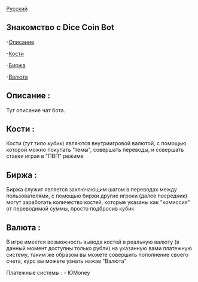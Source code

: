 <a href="#Русский">Русский</a>
<a name="English"></a>


<h2 id="Русский">Знакомство с Dice Coin Bot</h2>


-<a href="#Описание">Описание</a>

-<a href="#Кости">Кости</a>

-<a href="#Биржа">Биржа</a>

-<a href="#Валюта">Валюта</a>



<h2 id="Описание">Описание :</h2>

Тут описание чат бота.


<h2 id="Кости">Кости :</h2>

Кости (*тут типо кубик*) являются внутриигровой валютой, с помощью которой можно покупать "темы", совершать переводы, и совершать ставки играя в "ПВП" режиме


<h2 id="Биржа">Биржа :</h2>

 Биржа служит является заключающим шагом в переводах между пользователями, с помощью биржи другие игроки (далее посредник) могут заработать количество костей, которые указаны как "комиссия" от переводимой суммы, просто подбросив кубик


<h2 id="Валюта">Валюта :</h2>

В игре имеется возможность вывода костей в реальную валюту (в данный момент доступны только рубли) на указанную вами платежную систему, таким же образом вы можете совершить пополнение своего счета, курс вы можете узнать нажав "Валюта"

Платежные системы : - ЮMoney

